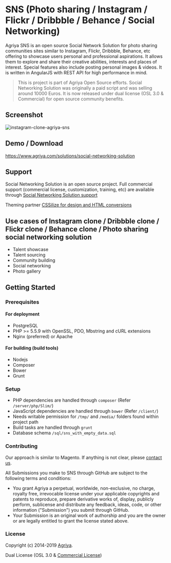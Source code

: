 # SNS (Photo sharing / Instagram / Flickr / Dribbble / Behance / Social Networking)

Agriya SNS is an open source Social Network Solution for photo sharing communities sites similar to Instagram, Flickr, Dribbble, Behance, etc offering to showcase users personal and professional aspirations. It allows them to explore and share their creative abilities, interests and places of interest. Special features also include posting personal images & videos. It is written in AngularJS with REST API for high performance in mind.

> This is project is part of Agriya Open Source efforts. Social Networking Solution was originally a paid script and was selling around 10000 Euros. It is now released under dual license (OSL 3.0 & Commercial) for open source community benefits.


## Screenshot

![instagram-clone-agriya-sns](https://user-images.githubusercontent.com/4907427/49232786-a33fe200-f41a-11e8-871e-2283841b0bfb.png)

## Demo / Download

https://www.agriya.com/solutions/social-networking-solution

## Support

Social Networking Solution is an open source project. Full commercial support (commercial license, customization, training, etc) are available through [Social Networking Solution support](https://www.agriya.com/solutions/social-networking-solution)

Theming partner [CSSilize for design and HTML conversions](http://cssilize.com/)

## Use cases of Instagram clone / Dribbble clone / Flickr clone / Behance clone / Photo sharing social networking solution

* Talent showcase
* Talent sourcing
* Community building
* Social networking
* Photo gallery


## Getting Started

### Prerequisites

#### For deployment

* PostgreSQL
* PHP >= 5.5.9 with OpenSSL, PDO, Mbstring and cURL extensions
* Nginx (preferred) or Apache

#### For building (build tools)

* Nodejs
* Composer
* Bower
* Grunt

### Setup

* PHP dependencies are handled through `composer` (Refer `/server/php/Slim/`)
* JavaScript dependencies are handled through `bower` (Refer `/client/`)
* Needs writable permission for `/tmp/` and `/media/` folders found within project path
* Build tasks are handled through `grunt`
* Database schema `/sql/sns_with_empty_data.sql`

### Contributing

Our approach is similar to Magento. If anything is not clear, please [contact us](https://www.agriya.com/contact).

All Submissions you make to SNS through GitHub are subject to the following terms and conditions:

* You grant Agriya a perpetual, worldwide, non-exclusive, no charge, royalty free, irrevocable license under your applicable copyrights and patents to reproduce, prepare derivative works of, display, publicly perform, sublicense and distribute any feedback, ideas, code, or other information ("Submission") you submit through GitHub.
* Your Submission is an original work of authorship and you are the owner or are legally entitled to grant the license stated above.


### License

Copyright (c) 2014-2019 [Agriya](https://www.agriya.com/).

Dual License (OSL 3.0 & [Commercial License](https://www.agriya.com/contact))
